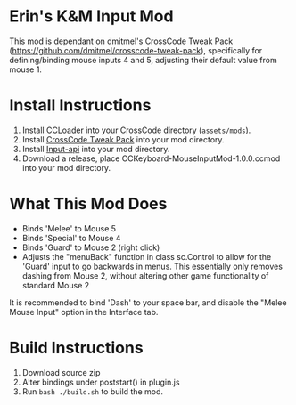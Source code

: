 # Erin's K&M Input Mod

This mod is dependant on dmitmel's CrossCode Tweak Pack (https://github.com/dmitmel/crosscode-tweak-pack), 
specifically for defining/binding mouse inputs 4 and 5, adjusting their default value from mouse 1.

# Install Instructions

1)	Install [CCLoader](https://github.com/CCDirectLink/CCLoader) into your CrossCode directory (`assets/mods`).
2)	Install [CrossCode Tweak Pack](https://github.com/CCDirectLink/CCLoader) into your mod directory.
3)	Install [Input-api](https://github.com/CCDirectLink/input-api) into your mod directory.
3)	Download a release, place CCKeyboard-MouseInputMod-1.0.0.ccmod into your mod directory.

# What This Mod Does

-   Binds 'Melee' to Mouse 5
-   Binds 'Special' to Mouse 4
-   Binds 'Guard' to Mouse 2 (right click)
-   Adjusts the "menuBack" function in class sc.Control to allow for the 'Guard' input to go backwards in menus. 
    This essentially only removes dashing from Mouse 2, without altering other game functionality of standard Mouse 2

It is recommended to bind 'Dash' to your space bar, and disable the "Melee Mouse Input" option in the Interface tab.

# Build Instructions

1) Download source zip
2) Alter bindings under poststart() in plugin.js
3) Run `bash ./build.sh` to build the mod.

